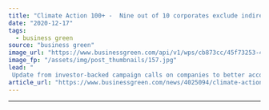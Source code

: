 ```yaml
---
title: "Climate Action 100+ -  Nine out of 10 corporates exclude indirect emissions from climate goals"
date: "2020-12-17"
tags: 
  - business green
source: "business green"
image_url: "https://www.businessgreen.com/api/v1/wps/cb873cc/45f73253-4753-4907-9505-75de55f82571/10/power-station-eggborough-185x114.jpg"
image_fp: "/assets/img/post_thumbnails/157.jpg"
lead: "
 Update from investor-backed campaign calls on companies to better account for their indirect emissions in corporate climate goals ..."
article_url: "https://www.businessgreen.com/news/4025094/climate-action-100-corporates-exclude-indirect-emissions-climate-goals"
---
```


---
